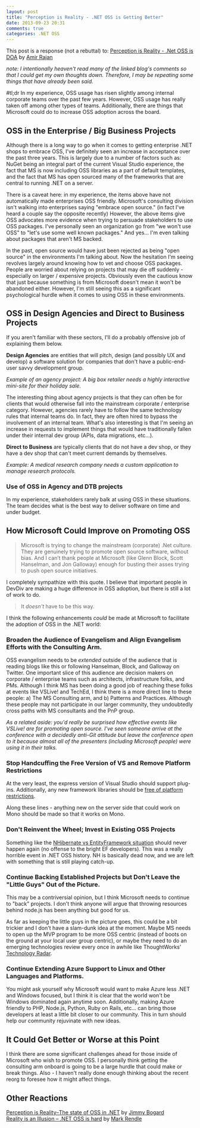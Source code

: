 ```yaml
---
layout: post
title: "Perception is Reality - .NET OSS is Getting Better"
date: 2013-09-23 20:31
comments: true
categories: .NET OSS 
---
```

This post is a response (not a rebuttal) to: 
[Perception is Reality - .Net OSS is DOA](http://amirrajan.net/meta/2013/09/19/perception-is-reality-dot-net-oss/) 
by [Amir Rajan](https://twitter.com/amirrajan)

*note: I intentionally heaven't read many of the linked blog's comments so that
I could get my own thoughts down. Therefore, I may be repeating some
things that have already been said.*

#tl;dr
In my experience, OSS usage has risen slightly among internal corporate teams over the past few years. 
However, OSS usage has really taken off among other types of teams. Additionally, there are things that Microsoft
could do to increase OSS adoption across the board.

## OSS in the Enterprise / Big Business Projects
Although there is a long way to go when it comes to getting enterprise .NET 
shops to embrace OSS, I've definitely seen an increase in acceptance over the 
past three years. This is largely due to a number of factors such as: NuGet 
being an integral part of the current Visual Studio experience, the fact that 
MS is now including OSS libraries as a part of default templates, and the fact 
that MS has open sourced many of the frameworks that are central to running .NET 
on a server.

There is a caveat here: in my experience, the items above have not automatically 
made enterprises OSS friendly. Microsoft's consulting division isn't walking 
into enterprises saying "embrace open source." (in fact I've heard a couple say 
the opposite recently) However, the above items give OSS advocates more 
evidence when trying to persuade stakeholders to use OSS packages. I've 
personally seen an organization go from "we won't use OSS" to "let's use some 
well known packages." And yes... I'm even talking about packages that aren't MS
backed. 

In the past, open source would have just been rejected as being "open source" 
in the environments I'm talking about. Now the hesitation I'm seeing revolves 
largely around knowing how to vet and choose OSS packages. People are worried 
about relying on projects that may die off suddenly - especially on larger / 
expensive projects. Obviously even the cautious know that just because something 
is from Microsoft doesn't mean it won't be abandoned either. However, I'm still 
seeing this as a significant psychological hurdle when it comes to using 
OSS in these environments. 

## OSS in Design Agencies and Direct to Business Projects
If you aren't familiar with these sectors, I'll do a probably offensive
job of explaining them below.

**Design Agencies** are entities that will pitch, design (and possibly UX and 
develop) a software solution for companies that don't have a public-end-user savvy 
development group.

*Example of an agency project: A big box retailer needs a highly
interactive mini-site for their holiday sale.*

The interesting thing about agency projects is that they can often be 
for clients that would otherwise fall into the mainstream corporate / 
enterprise category. However, agencies rarely have to follow the same technology 
rules that internal teams do. In fact, they are often hired to bypass the 
involvement of an internal team. What's also interesting is that I'm seeing an 
increase in requests to implement things that would have traditionally fallen 
under their internal dev group (APIs, data migrations, etc...). 

**Direct to Business** are typically clients that do not have a dev shop, or they have 
a dev shop that can't meet current demands by themselves. 

*Example: A medical research company needs a custom application to
manage research protocols.*

### Use of OSS in Agency and DTB projects
In my experience, stakeholders rarely balk at using OSS in these situations. The team 
decides what is the best way to deliver software on time and under budget.

## How Microsoft Could Improve on Promoting OSS
> Microsoft is trying to change the mainstream (corporate) .Net culture. They 
> are genuinely trying to promote open source software, without bias. And I can’t 
> thank people at Microsoft (like Glenn Block, Scott Hanselman, and Jon Galloway) 
> enough for busting their asses trying to push open source initiatives.

I completely sympathize with this quote. I believe that important people in DevDiv
are making a huge difference in OSS adoption, but there is still a lot
of work to do. 

> It *doesn't* have to be this way.

I think the following enhancements *could* be made at Microsoft 
to facilitate the adoption of OSS in the .NET world:

### Broaden the Audience of Evangelism and Align Evangelism Efforts with the Consulting Arm.
OSS evangelism needs to be *extended* outside of the audience that is reading blogs
like this or following Hanselman, Block, and Galloway on Twitter. One important slice of 
this audience are decision makers on corporate / enterprise teams such as 
architects, infrastructure folks, and PMs. Although I think
MS has been doing a good job of reaching these folks at events like
VSLive! and TechEd, I think there is a more direct line to these people:
a) The MS Consulting arm, and b) Patterns and Practices. Although these
people may not participate in our larger community, they undoubtedly cross paths with MS
consultants and the PnP group.

*As a related aside: you'd really be surprised how effective events like
VSLive! are for promoting open source. I've seen someone arrive at the
conference with a decidedly anti-Git attitude but leave the conference
open to it because almost all of the presenters (including Microsoft people) 
were using it in their talks.*

### Stop Handcuffing the Free Version of VS and Remove Platform Restrictions
At the very least, the express version of Visual Studio should support
plug-ins. Additionally, any new framework libraries should be [free of platform restrictions](http://haacked.com/archive/2013/06/24/platform-limitations-harm-net.aspx).

Along these lines - anything new on the server side that could work on
Mono should be made so that it works on Mono.

### Don't Reinvent the Wheel; Invest in Existing OSS Projects
Something like the [NHibernate vs EntityFramework situation](http://efvote.wufoo.com/forms/z7x3p9/) 
should never happen again (no offense to the bright EF developers). This was a really
horrible event in .NET OSS history. NH is basically dead now, and we are left with something that 
is still playing catch-up.

### Continue Backing Established Projects but Don't Leave the "Little Guys" Out of the Picture.
This may be a contriversial opinion, but I think Microsoft needs to
continue to "back" projects. I don't think anyone will argue that
throwing resources behind node.js has been anything but good for us.

As far as keeping the little guys in the picture goes, this could be a
bit trickier and I don't have a slam-dunk idea at the moment. Maybe
MS needs to open up the MVP program to be more OSS centric (instead of
boots on the ground at your local user group centric), or maybe they need to 
do an emerging technologies review every once in awhile like ThoughtWorks' 
[Technology Radar](http://www.thoughtworks.com/radar).

### Continue Extending Azure Support to Linux and Other Languages and Platforms.
You might ask yourself why Microsoft would want to make Azure less .NET
and Windows focused, but I think it is clear that the world
won't be Windows dominated again anytime soon. Additionally, making
Azure friendly to PHP, Node.js, Python, Ruby on Rails, etc... can bring
those developers at least a little bit closer to our community. This in
turn should help our community rejuvinate with new ideas.

## It Could Get Better or Worse at this Point
I think there are some significant challenges ahead for those inside of
Microsoft who wish to promote OSS. I personally think getting the
consulting arm onboard is going to be a large hurdle that could make or
break things. Also - I haven't really done enough thinking about the
recent reorg to foresee how it might affect things.

## Other Reactions

[Perception is Reality–The state of OSS in .NET](http://lostechies.com/jimmybogard/2013/09/25/perception-is-realitythe-state-of-oss-in-net/) by [Jimmy Bogard](https://twitter.com/jbogard)  
[Reality is an Illusion – .NET OSS is hard](http://blog.markrendle.net/2013/09/26/reality-is-an-illusion-net-oss-is-hard/) by [Mark Rendle](https://twitter.com/markrendle)
